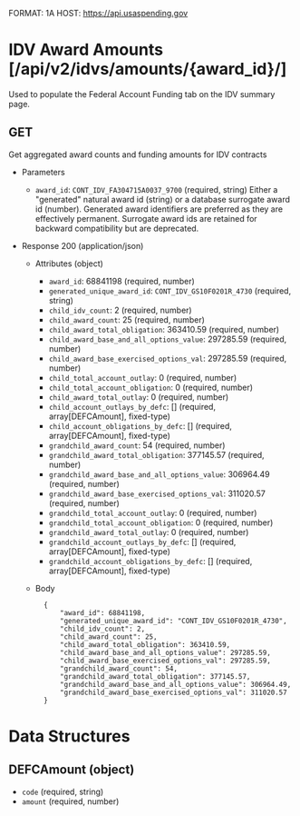 FORMAT: 1A
HOST: https://api.usaspending.gov

# IDV Award Amounts [/api/v2/idvs/amounts/{award_id}/]

Used to populate the Federal Account Funding tab on the IDV summary page.

## GET

Get aggregated award counts and funding amounts for IDV contracts 

+ Parameters
    + `award_id`: `CONT_IDV_FA304715A0037_9700` (required, string)
         Either a "generated" natural award id (string) or a database surrogate award id (number).  Generated award identifiers are preferred as they are effectively permanent.  Surrogate award ids are retained for backward compatibility but are deprecated.

+ Response 200 (application/json)
    + Attributes (object)
        + `award_id`: 68841198 (required, number)
        + `generated_unique_award_id`: `CONT_IDV_GS10F0201R_4730` (required, string)
        * `child_idv_count`: 2 (required, number)
        * `child_award_count`: 25 (required, number)
        * `child_award_total_obligation`: 363410.59 (required, number)
        * `child_award_base_and_all_options_value`: 297285.59 (required, number)
        * `child_award_base_exercised_options_val`: 297285.59 (required, number)
        * `child_total_account_outlay`: 0 (required, number)
        * `child_total_account_obligation`: 0 (required, number)
        * `child_award_total_outlay`: 0 (required, number)
        * `child_account_outlays_by_defc`: [] (required, array[DEFCAmount], fixed-type)
        * `child_account_obligations_by_defc`: [] (required, array[DEFCAmount], fixed-type)
        * `grandchild_award_count`: 54 (required, number)
        * `grandchild_award_total_obligation`: 377145.57 (required, number)
        * `grandchild_award_base_and_all_options_value`: 306964.49 (required, number)
        * `grandchild_award_base_exercised_options_val`: 311020.57 (required, number)
        * `grandchild_total_account_outlay`: 0 (required, number)
        * `grandchild_total_account_obligation`: 0 (required, number)
        * `grandchild_award_total_outlay`: 0 (required, number)
        * `grandchild_account_outlays_by_defc`: [] (required, array[DEFCAmount], fixed-type)
        * `grandchild_account_obligations_by_defc`: [] (required, array[DEFCAmount], fixed-type)

    + Body

            {
                "award_id": 68841198,
                "generated_unique_award_id": "CONT_IDV_GS10F0201R_4730",
                "child_idv_count": 2,
                "child_award_count": 25,
                "child_award_total_obligation": 363410.59,
                "child_award_base_and_all_options_value": 297285.59,
                "child_award_base_exercised_options_val": 297285.59,
                "grandchild_award_count": 54,
                "grandchild_award_total_obligation": 377145.57,
                "grandchild_award_base_and_all_options_value": 306964.49,
                "grandchild_award_base_exercised_options_val": 311020.57
            }

# Data Structures

## DEFCAmount (object)
+ `code` (required, string)
+ `amount` (required, number)